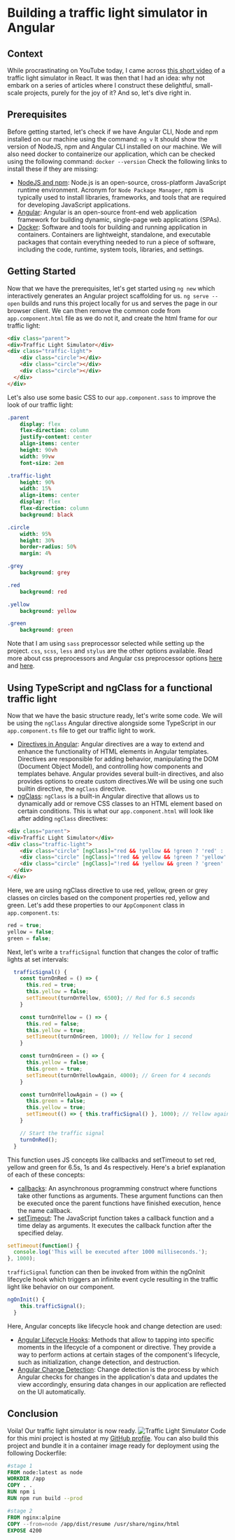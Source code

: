 # Building a traffic light simulator in Angular

## Context

While procrastinating on YouTube today, I came across [this short video](https://www.youtube.com/watch?v=5ZefcXGTQE0) of a traffic light simulator in React.
It was then that I had an idea: why not embark on a series of articles where I construct these delightful, small-scale projects, purely for the joy of it? And so, let's dive right in.

## Prerequisites

Before getting started, let's check if we have Angular CLI, Node and npm installed on our machine using the command: `ng v`
It should show the version of NodeJS, npm and Angular CLI installed on our machine.
We will also need docker to containerize our application, which can be checked using the following command: `docker --version`
Check the following links to install these if they are missing:

- [NodeJS and npm](https://docs.npmjs.com/downloading-and-installing-node-js-and-npm): Node.js is an open-source, cross-platform JavaScript runtime environment. Acronym for `Node Package Manager`, npm is typically used to install libraries, frameworks, and tools that are required for developing JavaScript applications.
- [Angular](https://angular.io/guide/setup-local): Angular is an open-source front-end web application framework for building dynamic, single-page web applications (SPAs).
- [Docker](https://docs.docker.com/engine/install/): Software and tools for building and running application in containers. Containers are lightweight, standalone, and executable packages that contain everything needed to run a piece of software, including the code, runtime, system tools, libraries, and settings.

## Getting Started

Now that we have the prerequisites, let's get started using `ng new` which interactively generates an Angular project scaffolding for us. `ng serve --open` builds and runs this project locally for us and serves the page in our browser client.
We can then remove the common code from `app.component.html` file as we do not it, and create the html frame for our traffic light:

```html
<div class="parent">
<div>Traffic Light Simulator</div>
<div class="traffic-light">
    <div class="circle"></div>
    <div class="circle"></div>
    <div class="circle"></div>
  </div>
</div>
```

Let's also use some basic CSS to our `app.component.sass` to improve the look of our traffic light:

```sass
.parent
    display: flex
    flex-direction: column
    justify-content: center
    align-items: center
    height: 90vh
    width: 99vw
    font-size: 2em

.traffic-light
    height: 90%
    width: 15%
    align-items: center
    display: flex
    flex-direction: column
    background: black

.circle
    width: 95%
    height: 30%
    border-radius: 50%
    margin: 4%

.grey
    background: grey

.red
    background: red

.yellow
    background: yellow

.green
    background: green
```

Note that I am using `sass` preprocessor selected while setting up the project. `css`, `scss`, `less` and `stylus` are the other options available. Read more about css preprocessors and Angular css preprocessor options [here](https://developer.mozilla.org/en-US/docs/Glossary/CSS_preprocessor) and [here](https://blog.angular.io/the-new-state-of-css-in-angular-bec011715ee6).

## Using TypeScript and ngClass for a functional traffic light

Now that we have the basic structure ready, let's write some code. We will be using the `ngClass` Angular directive alongside some TypeScript in our `app.component.ts` file to get our traffic light to work.

- [Directives in Angular](https://angular.io/api/core/Directive): Angular directives are a way to extend and enhance the functionality of HTML elements in Angular templates. Directives are responsible for adding behavior, manipulating the DOM (Document Object Model), and controlling how components and templates behave. Angular provides several built-in directives, and also provides options to create custom directives.We will be using one such builtin directive, the `ngClass` directive.
- [ngClass](): `ngClass` is a built-in Angular directive that allows us to dynamically add or remove CSS classes to an HTML element based on certain conditions. This is what our `app.component.html` will look like after adding `ngClass` directives:

```html
<div class="parent">
<div>Traffic Light Simulator</div>
<div class="traffic-light">
    <div class="circle" [ngClass]="red && !yellow && !green ? 'red' : 'grey'"></div>
    <div class="circle" [ngClass]="!red && yellow && !green ? 'yellow' : 'grey'"></div>
    <div class="circle" [ngClass]="!red && !yellow && green ? 'green' : 'grey'"></div>
  </div>
</div>
```

Here, we are using ngClass directive to use red, yellow, green or grey classes on circles based on the component properties red, yellow and green.
Let's add these properties to our `AppComponent` class in `app.component.ts`:

```typescript
red = true;
yellow = false;
green = false;
```

Next, let's write a `trafficSignal` function that changes the color of traffic lights at set intervals:

```typescript
  trafficSignal() {
    const turnOnRed = () => {
      this.red = true;
      this.yellow = false;
      setTimeout(turnOnYellow, 6500); // Red for 6.5 seconds
    }

    const turnOnYellow = () => {
      this.red = false;
      this.yellow = true;
      setTimeout(turnOnGreen, 1000); // Yellow for 1 second
    }

    const turnOnGreen = () => {
      this.yellow = false;
      this.green = true;
      setTimeout(turnOnYellowAgain, 4000); // Green for 4 seconds
    }

    const turnOnYellowAgain = () => {
      this.green = false;
      this.yellow = true;
      setTimeout(() => { this.trafficSignal() }, 1000); // Yellow again for 1 second, then restart
    }

    // Start the traffic signal
    turnOnRed();
  }
```

This function uses JS concepts like callbacks and setTimeout to set red, yellow and green for 6.5s, 1s and 4s respectively. Here's a brief explanation of each of these concepts:

- [callbacks](https://developer.mozilla.org/en-US/docs/Glossary/Callback_function): An asynchronous programming construct where functions take other functions as arguments. These argument functions can then be executed once the parent functions have finished execution, hence the name callback.
- [setTimeout](https://developer.mozilla.org/en-US/docs/Web/API/setTimeout): The JavaScript function takes a callback function and a time delay as arguments. It executes the callback function after the specified delay.

```JavaScript
setTimeout(function() {
  console.log('This will be executed after 1000 milliseconds.');
}, 1000);
```

`trafficSignal` function can then be invoked from within the ngOnInit lifecycle hook which triggers an infinite event cycle resulting in the traffic light like behavior on our component.

```TypeScript
ngOnInit() {
    this.trafficSignal();
  }
```

Here, Angular concepts like lifecycle hook and change detection are used:

- [Angular Lifecycle Hooks](https://angular.io/guide/lifecycle-hooks): Methods that allow to tapping into specific moments in the lifecycle of a component or directive. They provide a way to perform actions at certain stages of the component's lifecycle, such as initialization, change detection, and destruction.
- [Angular Change Detection](https://angular.io/guide/zone): Change detection is the process by which Angular checks for changes in the application's data and updates the view accordingly, ensuring data changes in our application are reflected on  the UI automatically.

## Conclusion

Voila! Our traffic light simulator is now ready.
![Traffic Light Simulator](https://media.giphy.com/media/v1.Y2lkPTc5MGI3NjExYmx0eWdndnp2b20yd2czdHgyczh2bzR5Mnc5eGV3N2FzcGF1emF3dSZlcD12MV9pbnRlcm5hbF9naWZfYnlfaWQmY3Q9Zw/MI6qhbDkJlK0tgRbUI/giphy.gif)
Code for this mini project is hosted at my [GitHub profile](https://github.com/shashank-priyadarshi/projects/tree/main/ui/angular/traffic-light-simulator).
You can also build this project and bundle it in a container image ready for deployment using the following Dockerfile:

```Dockerfile
#stage 1
FROM node:latest as node
WORKDIR /app
COPY . .
RUN npm i
RUN npm run build --prod

#stage 2
FROM nginx:alpine
COPY --from=node /app/dist/resume /usr/share/nginx/html
EXPOSE 4200
```
